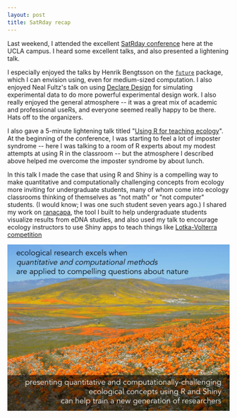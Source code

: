 ```yaml
---
layout: post
title: SatRday recap
---
```


Last weekend, I attended the excellent [SatRday conference](https://losangeles2019.satrdays.org/) here at the UCLA campus. I heard some excellent talks, and also presented a lightening talk. 

<!--more-->

I especially enjoyed the talks by Henrik Bengtsson on the [`future`](https://github.com/satRdays/losangeles/blob/master/2019/slides/05BengtssonH_20190406-SatRdayLA2019%2Cflat.pdf) package, which I can envision using, even for medium-sized computation. I also enjoyed Neal Fultz's talk on using [Declare Design](https://declaredesign.org/library/) for simulating experimental data to do more powerful experimental design work. I also really enjoyed the general atmosphere -- it was a great mix of academic and professional useRs, and everyone seemed really happy to  be there. Hats off to the organizers. 

I also gave a 5-minute lightening talk titled "[Using R for teaching ecology](https://github.com/satRdays/losangeles/blob/master/2019/slides/08LightningTalks/02gkandlikar-r-for-teaching-ecology.pdf)". At the beginning of the conference, I was starting to feel a lot of imposter syndrome -- here I was talking to a room of R experts about my modest attempts at using R in the classroom -- but the atmosphere I described above helped me overcome the imposter syndrome by about lunch. 

In this talk I made the case that using R and Shiny is a compelling way to make quantitative and computationally challenging concepts from ecology more inviting for undergraduate students, many of whom come into ecology classrooms thinking of themselves as "not math" or "not computer" students. (I would know; I was one such student seven years ago.) I shared my work on [ranacapa](https://gauravsk.shinyapps.io/ranacapa), the tool I built to help undergraduate students visualize results from eDNA studies, and also used my talk to encourage ecology instructors to use Shiny apps to teach things like [Lotka-Volterra competition](https://gauravsk.shinyapps.io/lotka)

![slide-from-talk](/public/satRday-slide.png)